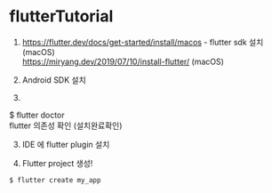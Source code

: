# flutterTutorial

1. https://flutter.dev/docs/get-started/install/macos - flutter sdk 설치 (macOS) <br>
https://miryang.dev/2019/07/10/install-flutter/ (macOS)

2. Android SDK 설치

3. ```bash
$ flutter doctor 
<br>
flutter 의존성 확인 (설치완료확인)

3. IDE 에 flutter plugin 설치

4. Flutter project 생성! <br>
```bash
$ flutter create my_app